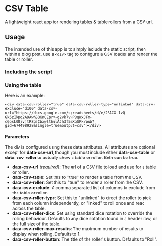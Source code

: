 # CSV Table

A lightweight react app for rendering tables & table rollers from a CSV url.

## Usage

The intended use of this app is to simply include the static script, then within a blog post, use a `<div>` tag to configure a CSV loader and render the table or roller.

### Including the script

### Using the table

Here is an example:

`<div data-csv-roller="true" data-csv-roller-type="unlinked" data-csv-exclude="d100" data-csv-url="https://docs.google.com/spreadsheets/d/e/2PACX-1vQ-Gk5zIkpo2A9AwhSQKnCEprv-g2vk7vHP8qWxJFm-c6osL00jvjtR8gsCbxwlthulAJh3f5mXqSPk/pub?gid=674498928&single=true&output=csv"></div>`

#### Parameters

The div is configured using these data attributes. All attributes are optional except for **data-csv-url**, though you must include either **data-csv-table** or **data-csv-roller** to actually show a table or roller. Both can be true.

- **data-csv-url** *(required)*: The url of a CSV file to load and use for a table or roller.
- **data-csv-table**: Set this to "true" to render a table from the CSV.
- **data-csv-roller**: Set this to "true" to render a roller from the CSV.
- **data-csv-exclude**: A comma separated list of columns to exclude from the table or roller.
- **data-csv-roller-type**: Set this to "unlinked" to direct the roller to pick from each column independently, or "linked" to roll once and read across the table.
- **data-csv-roller-dice**: Set using standard dice notation to override the rolling behaviour. Defaults to any dice notation found in a header row, or the full size of the table.
- **data-csv-roller-max-results**: The maximum number of results to display when rolling. Defaults to 1.
- **data-csv-roller-button**: The title of the roller's button. Defaults to "Roll".
